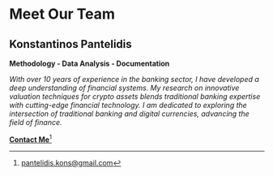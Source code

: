 # Meet Our Team

## **Konstantinos Pantelidis**

**Methodology - Data Analysis - Documentation**

_With over 10 years of experience in the banking sector, I have developed a deep understanding of financial systems. My research on innovative valuation techniques for crypto assets blends traditional banking expertise with cutting-edge financial technology. I am dedicated to exploring the intersection of traditional banking and digital currencies, advancing the field of finance._

[**Contact Me**](#user-content-fn-1)[^1]

[^1]: pantelidis.kons@gmail.com
